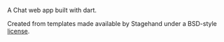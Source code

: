 A Chat web app built with dart.

Created from templates made available by Stagehand under a BSD-style
[license](https://github.com/dart-lang/stagehand/blob/master/LICENSE).
